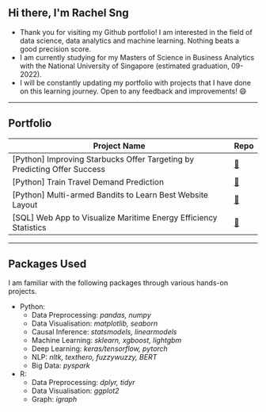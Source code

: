 ## Hi there, I'm Rachel Sng

- Thank you for visiting my Github portfolio! I am interested in the field of data science, data analytics and machine learning. Nothing beats a good precision score. 
- I am currently studying for my Masters of Science in Business Analytics with the National University of Singapore (estimated graduation, 09-2022). 
- I will be constantly updating my portfolio with projects that I have done on this learning journey. Open to any feedback and improvements! 😄

-------------------------------------------

## Portfolio

| Project Name | Repo |
| --- | ----------- |
| [Python] Improving Starbucks Offer Targeting by Predicting Offer Success | [🔗 ](https://github.com/rachelsng/Improving-Starbucks-Offer-Targeting-with-Success-Prediction)|
| [Python] Train Travel Demand Prediction | [🔗 ](https://github.com/rachelsng/Train-Travel-Demand-Modelling-in-Python)|
| [Python] Multi-armed Bandits to Learn Best Website Layout | [🔗 ](https://github.com/rachelsng/Multiarmed-Bandits-Website-Tuning)|
| [SQL] Web App to Visualize Maritime Energy Efficiency Statistics | [🔗 ](https://github.com/salimwid/Visualizing_Maritime_Energy_Efficiency_Statistics)|

-------------------------------------------

## Packages Used

I am familiar with the following packages through various hands-on projects. 

- Python:
    - Data Preprocessing: *pandas, numpy*
    - Data Visualisation: *matplotlib, seaborn*
    - Causal Inference: *statsmodels, linearmodels*
    - Machine Learning: *sklearn, xgboost, lightgbm*
    - Deep Learning: *keras/tensorflow, pytorch*
    - NLP: *nltk, texthero, fuzzywuzzy, BERT*
    - Big Data: *pyspark*
- R: 
    - Data Preprocessing: *dplyr, tidyr*
    - Data Visualisation: *ggplot2*
    - Graph: *igraph*